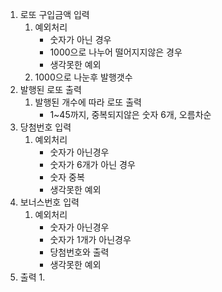 1. 로또 구입금액 입력
   1. 예외처리 
      * 숫자가 아닌 경우
      * 1000으로 나누어 떨어지지않은 경우
      * 생각못한 예외
   2. 1000으로 나눈후 발행갯수
2. 발행된 로또 출력
   1. 발행된 개수에 따라 로또 출력
      * 1~45까지, 중복되지않은 숫자 6개, 오름차순
3. 당첨번호 입력
   1. 예외처리
      * 숫자가 아닌경우
      * 숫자가 6개가 아닌 경우
      * 숫자 중복
      * 생각못한 예외
4. 보너스번호 입력
   1. 예외처리
      * 숫자가 아닌경우
      * 숫자가 1개가 아닌경우
      * 당첨번호와 출력
      * 생각못한 예외
5. 출력
   1. 